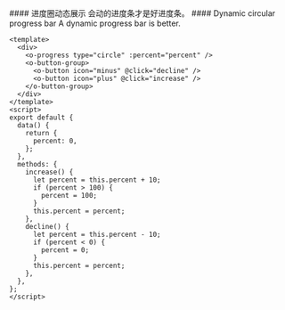 <cn>
#### 进度圈动态展示
会动的进度条才是好进度条。
</cn>

<us>
#### Dynamic circular progress bar
A dynamic progress bar is better.
</us>

```vue
<template>
  <div>
    <o-progress type="circle" :percent="percent" />
    <o-button-group>
      <o-button icon="minus" @click="decline" />
      <o-button icon="plus" @click="increase" />
    </o-button-group>
  </div>
</template>
<script>
export default {
  data() {
    return {
      percent: 0,
    };
  },
  methods: {
    increase() {
      let percent = this.percent + 10;
      if (percent > 100) {
        percent = 100;
      }
      this.percent = percent;
    },
    decline() {
      let percent = this.percent - 10;
      if (percent < 0) {
        percent = 0;
      }
      this.percent = percent;
    },
  },
};
</script>
```
